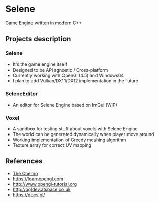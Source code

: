 # Selene
Game Engine written in modern C++ 

## Projects description

### Selene
+ It's the game engine itself
+ Designed to be APi agnostic / Cross-platform 
+ Currently working with OpenGl (4.5) and Windows64
+ I plan to add Vulkan/DX11/DX12 implementation in the future

### SeleneEditor
+ An editor for Selene Engine based on ImGui (WIP)

### Voxel
+ A sandbox for testing stuff about voxels with Selene Engine
+ The world can be generated dynamically when player move around
+ Working implementation of Greedy meshing algorithm 
+ Texture array for correct UV mapping

## References
+ [The Cherno](https://www.youtube.com/channel/UCQ-W1KE9EYfdxhL6S4twUNw)
+ https://learnopengl.com
+ http://www.opengl-tutorial.org
+ http://ogldev.atspace.co.uk
+ https://docs.gl/